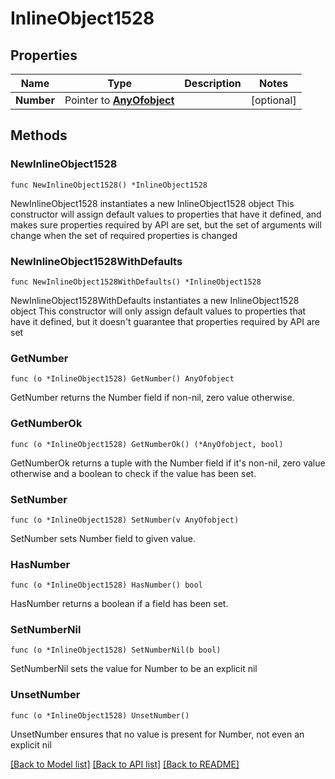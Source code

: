 # InlineObject1528

## Properties

Name | Type | Description | Notes
------------ | ------------- | ------------- | -------------
**Number** | Pointer to [**AnyOfobject**](anyOf&lt;object&gt;.md) |  | [optional] 

## Methods

### NewInlineObject1528

`func NewInlineObject1528() *InlineObject1528`

NewInlineObject1528 instantiates a new InlineObject1528 object
This constructor will assign default values to properties that have it defined,
and makes sure properties required by API are set, but the set of arguments
will change when the set of required properties is changed

### NewInlineObject1528WithDefaults

`func NewInlineObject1528WithDefaults() *InlineObject1528`

NewInlineObject1528WithDefaults instantiates a new InlineObject1528 object
This constructor will only assign default values to properties that have it defined,
but it doesn't guarantee that properties required by API are set

### GetNumber

`func (o *InlineObject1528) GetNumber() AnyOfobject`

GetNumber returns the Number field if non-nil, zero value otherwise.

### GetNumberOk

`func (o *InlineObject1528) GetNumberOk() (*AnyOfobject, bool)`

GetNumberOk returns a tuple with the Number field if it's non-nil, zero value otherwise
and a boolean to check if the value has been set.

### SetNumber

`func (o *InlineObject1528) SetNumber(v AnyOfobject)`

SetNumber sets Number field to given value.

### HasNumber

`func (o *InlineObject1528) HasNumber() bool`

HasNumber returns a boolean if a field has been set.

### SetNumberNil

`func (o *InlineObject1528) SetNumberNil(b bool)`

 SetNumberNil sets the value for Number to be an explicit nil

### UnsetNumber
`func (o *InlineObject1528) UnsetNumber()`

UnsetNumber ensures that no value is present for Number, not even an explicit nil

[[Back to Model list]](../README.md#documentation-for-models) [[Back to API list]](../README.md#documentation-for-api-endpoints) [[Back to README]](../README.md)


